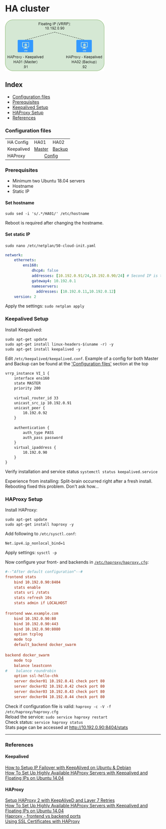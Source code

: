# HA cluster
![Image of HA](./images/HA.png)

## Index  
  * [Configuration files](#configuration-files)
  * [Prerequisites](#prerequisites)
  * [Keepalived Setup](#keepalived-setup)
  * [HAProxy Setup](#haproxy-setup)
  * [References](#references)

### Configuration files

<table>
  <tr>
    <td>HA Config</td>
    <td>HA01</td>
    <td>HA02</td>
  </tr>
  <tr>
    <td>Keepalived</td>
    <td><a href="../keepalived/master_keepalived.conf">Master</a></td>
    <td><a href="../keepalived/backup_keepalived.conf">Backup</a></td>
  </tr>  
  <tr>
    <td>HAProxy</td>
    <td colspan="2" align="center"><a href="../HAProxy/haproxy.cfg">Config</a></td>
  </tr>
</table>

### Prerequisites
* Minimum two Ubuntu 18.04 servers
* Hostname
* Static IP

#### Set hostname 
```
sudo sed -i 's/.*/HA01/' /etc/hostname
```
Reboot is required after changing the hostname.

#### Set static IP
`sudo nano /etc/netplan/50-cloud-init.yaml`

```yaml
network:
    ethernets:
        ens160:
            dhcp4: false
            addresses: [10.192.0.91/24,10.192.0.90/24] # Second IP is the fail-over IP
            gateway4: 10.192.0.1
            nameservers:
              addresses: [10.192.0.11,10.192.0.12]
    version: 2
```

Apply the settings: `sudo netplan apply`

### Keepalived Setup

Install Keepalived:

```
sudo apt-get update
sudo apt-get install linux-headers-$(uname -r) -y
sudo apt-get install keepalived -y
```

Edit `/etc/keepalived/keepalived.conf`. Example of a config for both Master and Backup can be found at the ['Configuration files'](#configuration-files) section at the top

```
vrrp_instance VI_1 {
    interface ens160
    state MASTER
    priority 200

    virtual_router_id 33
    unicast_src_ip 10.192.0.91
    unicast_peer {
        10.192.0.92
    }

    authentication {
        auth_type PASS
        auth_pass password
    }
    virtual_ipaddress {
        10.192.0.90
    }
}
```
Verify installation and service status `systemctl status keepalived.service`

Experience from installing:
Split-brain occurred right after a fresh install. Rebooting fixed this problem. Don't ask how...

### HAProxy Setup
Install HAProxy:
```
sudo apt-get update
sudo apt-get install haproxy -y
```

Add following to `/etc/sysctl.conf`:
```
Net.ipv4.ip_nonlocal_bind=1
```

Apply settings: `sysctl -p`

Now configure your front- and backends in <a href="../HAProxy/haproxy.cfg">`/etc/haproxy/haproxy.cfg`</a>:

```cfg
#--^After default configuration^--# 
frontend stats
    bind 10.192.0.90:8404
    stats enable
    stats uri /stats
    stats refresh 10s
    stats admin if LOCALHOST

frontend www.example.com
    bind 10.192.0.90:80
    bind 10.192.0.90:443
    bind 10.192.0.90:8080
    option tcplog
    mode tcp
    default_backend docker_swarm

backend docker_swarm
    mode tcp
    balance leastconn
#    balance roundrobin
    option ssl-hello-chk
    server docker01 10.192.0.41 check port 80
    server docker02 10.192.0.42 check port 80
    server docker03 10.192.0.43 check port 80
    server docker04 10.192.0.44 check port 80
```


Check if configuration file is valid: `haproxy -c -V -f /etc/haproxy/haproxy.cfg`  
Reload the service: `sudo service haproxy restart`  
Check status: `service haproxy status`  
Stats page can be accessed at http://10.192.0.90:8404/stats


-------------------------
### References
#### Keepalived
[How to Setup IP Failover with KeepAlived on Ubuntu & Debian](https://tecadmin.net/setup-ip-failover-on-ubuntu-with-keepalived/)  
[How To Set Up Highly Available HAProxy Servers with Keepalived and Floating IPs on Ubuntu 14.04](https://www.digitalocean.com/community/tutorials/how-to-set-up-highly-available-haproxy-servers-with-keepalived-and-floating-ips-on-ubuntu-14-04)  

#### HAProxy
[Setup HAProxy 2 with KeepAliveD and Layer 7 Retries](https://www.ssltrust.com.au/help/setup-guides/haproxy2-layer7-retries-keepalived)  
[How To Set Up Highly Available HAProxy Servers with Keepalived and Floating IPs on Ubuntu 14.04](https://www.digitalocean.com/community/tutorials/how-to-set-up-highly-available-haproxy-servers-with-keepalived-and-floating-ips-on-ubuntu-14-04)  
[Haproxy - frontend vs backend ports](https://nordisch.org/posts/haproxy-frontend-vs-backend-ports/)  
[Using SSL Certificates with HAProxy](https://serversforhackers.com/c/using-ssl-certificates-with-haproxy)  
